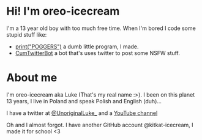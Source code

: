 # Hi! I'm oreo-icecream

I'm a 13 year old boy with too much free time. When I'm bored I code some stupid stuff like:

- [print("POGGERS")](https://github.com/oreo-icecream/print-POGGERS-) a dumb little program, I made.
- [CumTwitterBot](https://github.com/oreo-icecream/CumTwitterBot) a bot that's uses twitter to post some NSFW stuff.

# About me

I'm oreo-icecream aka Luke (That's my real name :>). I been on this planet 13 years, I live in Poland and speak Polish and English (duh)...

I have a twitter at [@UnoriginalLuke_](twitter.com/UnoriginalLuke_) and a [YouTube channel](https://www.youtube.com/channel/UC60jIWHfYb-Zv7Orb3WrZFQ)

Oh and I almost forgot. I have another GitHub account @kitkat-icecream, I made it for school <3
